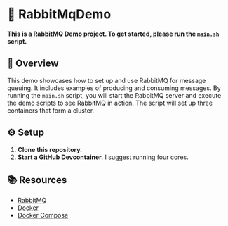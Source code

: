 # 🐰 RabbitMqDemo

**This is a RabbitMQ Demo project. To get started, please run the `main.sh` script.**

## 📖 Overview

This demo showcases how to set up and use RabbitMQ for message queuing. It includes examples of producing and consuming messages. By running the `main.sh` script, you will start the RabbitMQ server and execute the demo scripts to see RabbitMQ in action. The script will set up three containers that form a cluster.

## ⚙️ Setup

1. **Clone this repository.**
2. **Start a GitHub Devcontainer.** I suggest running four cores.

## 📚 Resources

- [RabbitMQ](https://www.rabbitmq.com/)
- [Docker](https://www.docker.com/)
- [Docker Compose](https://docs.docker.com/compose/)

